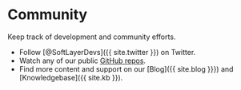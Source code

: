 # Community

Keep track of development and community efforts.

*   Follow [@SoftLayerDevs]({{ site.twitter }}) on Twitter.
*   Watch any of our public [GitHub repos](http://github.com/softlayer).
*   Find more content and support on our [Blog]({{ site.blog }}}) and [Knowledgebase]({{ site.kb }}).
